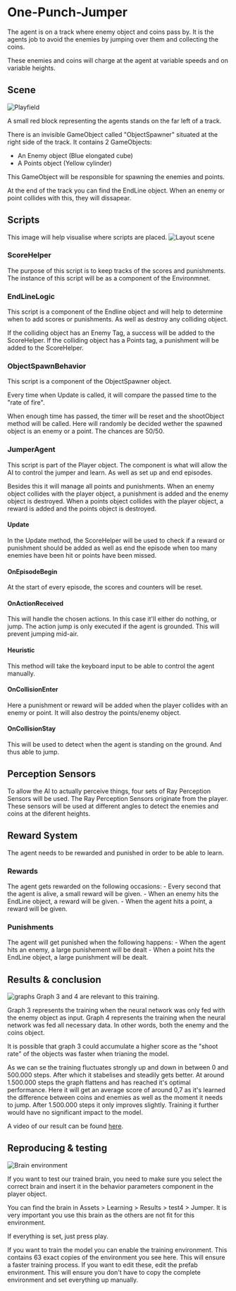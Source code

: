 # One-Punch-Jumper
The agent is on a track where enemy object and coins pass by.
It is the agents job to avoid the enemies by jumping over them and collecting the coins.

These enemies and coins will charge at the agent at variable speeds and on variable heights.

## Scene
![Playfield](./Images/Playfield.png "Playfield")


A small red block representing the agents stands on the far left of a track.

There is an invisible  GameObject called "ObjectSpawner" situated at the right side of the track.
It contains 2 GameObjects:
- An Enemy object (Blue elongated cube)
- A Points object (Yellow cylinder)  

This GameObject will be responsible for spawning the enemies and points.

At the end of the track you can find the EndLine object. When an enemy or point collides with this, they will dissapear.

## Scripts

This image will help visualise where scripts are placed. 
![Layout scene](./Images/layout-scene.png "layout scene")

### ScoreHelper
The purpose of this script is to keep tracks of the scores and punishments.
The instance of this script will be as a component of the Environmnet.

### EndLineLogic
This script is a component of the Endline object and will help to determine when to add scores or punishments.
As well as destroy any colliding object.

If the colliding object has an Enemy Tag, a success will be added to the ScoreHelper.
If the colliding object has a Points tag, a punishment will be added to the ScoreHelper.

### ObjectSpawnBehavior
This script is a component of the ObjectSpawner object.

Every time when Update is called, it will compare the passed time to the "rate of fire".

When enough time has passed, the timer will be reset and the shootObject method will be called.
Here will randomly be decided wether the spawned object is an enemy or a point. The chances are 50/50.

### JumperAgent
This script is part of the Player object.
The component is what will allow the AI to control the jumper and learn.
As well as set up and end episodes.

Besides this it will manage all points and punishments. When an enemy object collides with the player object, a punishment is added and the enemy object is destroyed. When a points object collides with the player object, a reward is added and the points object is destroyed. 

#### Update
In the Update method, the ScoreHelper will be used to check if a reward or punishment should be added as well as end the episode when too many enemies have been hit or points have been missed.

#### OnEpisodeBegin
At the start of every episode, the scores and counters will be reset.

#### OnActionReceived
This will handle the chosen actions.
In this case it'll either do nothing, or jump.
The action jump is only executed if the agent is grounded. This will prevent jumping mid-air. 

#### Heuristic
This method will take the keyboard input to be able to control the agent manually.

#### OnCollisionEnter
Here a punishment or reward will be added when the player collides with an enemy or point. It will also destroy the points/enemy object. 

#### OnCollisionStay
This will be used to detect when the agent is standing on the ground. And thus able to jump.

## Perception Sensors
To allow the AI to actually perceive things, four sets of Ray Perception Sensors will be used.
The Ray Perception Sensors originate from the player.
These sensors will be used at different angles to detect the enemies and coins at the diferent heights.

## Reward System
The agent needs to be rewarded and punished in order to be able to learn.

### Rewards
The agent gets rewarded on the following occasions:
    - Every second that the agent is alive, a small reward will be given.
    - When an enemy hits the EndLine object, a reward will be given.
    - When the agent hits a point, a reward will be given.

### Punishments
The agent will get punished when the following happens:
    - When the agent hits an enemy, a large punishement will be dealt
    - When a point hits the EndLine object, a large punishment will be dealt.

## Results & conclusion

![graphs](./Images/Graphs.png "graphs")
Graph 3 and 4 are relevant to this training. 

Graph 3 represents the training when the neural network was only fed with the enemy object as input. 
Graph 4 represents the training when the neural network was fed all necessary data. In other words, both the enemy and the coins object. 

It is possible that graph 3 could accumulate a higher score as the "shoot rate" of the objects was faster when trianing the model. 

As we can se the training fluctuates strongly up and down in between 0 and 500.000 steps. After which it stabelises and steadily gets better. At around 1.500.000 steps the graph flattens and has reached it's optimal performance. Here it will get an average score of around 0,7 as it's learned the difference between coins and enemies as well as the moment it needs to jump. After 1.500.000 steps it only improves slightly. Training it further would have no significant impact to the model.  

A video of our result can be found [here](https://ap.cloud.panopto.eu/Panopto/Pages/Viewer.aspx?id=db7f95e2-fe99-4096-af02-adfa010467a4).



## Reproducing & testing
![Brain environment](./Images/brain.png "brain environment")

If you want to test our trained brain, you need to make sure you select the correct brain and insert it in the behavior parameters component in the player object. 

You can find the brain in Assets > Learning > Results > test4 > Jumper. 
It is very important you use this brain as the others are not fit for this environment. 

If everything is set, just press play. 

If you want to train the model you can enable the training environment. This contains 63 exact copies of the environment you see here. This will ensure a faster training process. 
If you want to edit these, edit the prefab environment. This will ensure you don't have to copy the complete environment and set everything up manually.
